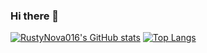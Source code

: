 ### Hi there 👋
[![RustyNova016's GitHub stats](https://github-readme-stats.vercel.app/api?username=RustyNova016&show_icons=true&icon_color=79ff97&text_color=9f9f9f&bg_color=0D1117)](https://github.com/anuraghazra/github-readme-stats) 
[![Top Langs](https://github-readme-stats.vercel.app/api/top-langs/?username=RustyNova016&show_icons=true&layout=compact&card_width=200&icon_color=79ff97&text_color=9f9f9f&bg_color=0D1117)](https://github.com/anuraghazra/github-readme-stats)


<!--
**RustyNova016/RustyNova016** is a ✨ _special_ ✨ repository because its `README.md` (this file) appears on your GitHub profile.

Here are some ideas to get you started:

- 🔭 I’m currently working on ...
- 🌱 I’m currently learning ...
- 👯 I’m looking to collaborate on ...
- 🤔 I’m looking for help with ...
- 💬 Ask me about ...
- 📫 How to reach me: ...
- 😄 Pronouns: ...
- ⚡ Fun fact: ...
-->

